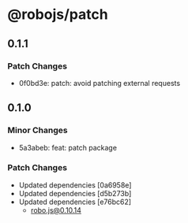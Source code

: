 # @robojs/patch

## 0.1.1

### Patch Changes

- 0f0bd3e: patch: avoid patching external requests

## 0.1.0

### Minor Changes

- 5a3abeb: feat: patch package

### Patch Changes

- Updated dependencies [0a6958e]
- Updated dependencies [d5b273b]
- Updated dependencies [e76bc62]
  - robo.js@0.10.14
